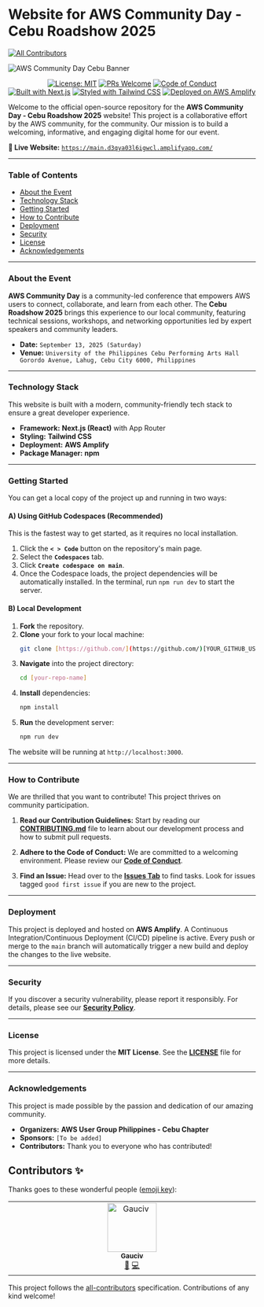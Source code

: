 # Website for AWS Community Day - Cebu Roadshow 2025
<!-- ALL-CONTRIBUTORS-BADGE:START - Do not remove or modify this section -->
[![All Contributors](https://img.shields.io/badge/all_contributors-1-orange.svg?style=flat-square)](#contributors-)
<!-- ALL-CONTRIBUTORS-BADGE:END -->

![AWS Community Day Cebu Banner](https://your-image-host.com/banner.png) <div align="center">

[![License: MIT](https://img.shields.io/badge/License-MIT-yellow.svg)](./LICENSE)
[![PRs Welcome](https://img.shields.io/badge/PRs-welcome-brightgreen.svg)](./CONTRIBUTING.md)
[![Code of Conduct](https://img.shields.io/badge/Code%20of%20Conduct-v2.1-ff69b4.svg)](./CODE_OF_CONDUCT.md)
<br />
[![Built with Next.js](https://img.shields.io/badge/Built%20with-Next.js-black?logo=next.js)](https://nextjs.org)
[![Styled with Tailwind CSS](https://img.shields.io/badge/Styled%20with-Tailwind%20CSS-38B2AC?logo=tailwind-css)](https://tailwindcss.com)
[![Deployed on AWS Amplify](https://img.shields.io/badge/Deployed%20on-AWS%20Amplify-FF9900?logo=aws-amplify)](https://aws.amazon.com/amplify/)

</div>

Welcome to the official open-source repository for the **AWS Community Day - Cebu Roadshow 2025** website! This project is a collaborative effort by the AWS community, for the community. Our mission is to build a welcoming, informative, and engaging digital home for our event.

**🚀 Live Website:** [`https://main.d3qya03l6igwcl.amplifyapp.com/`](https://main.d3qya03l6igwcl.amplifyapp.com/)

---

### Table of Contents

- [About the Event](#about-the-event)
- [Technology Stack](#technology-stack)
- [Getting Started](#getting-started)
- [How to Contribute](#how-to-contribute)
- [Deployment](#deployment)
- [Security](#security)
- [License](#license)
- [Acknowledgements](#acknowledgements)

---

### About the Event

**AWS Community Day** is a community-led conference that empowers AWS users to connect, collaborate, and learn from each other. The **Cebu Roadshow 2025** brings this experience to our local community, featuring technical sessions, workshops, and networking opportunities led by expert speakers and community leaders.

- **Date:** `September 13, 2025 (Saturday)`
- **Venue:** `University of the Philippines Cebu Performing Arts Hall
Gorordo Avenue, Lahug, Cebu City 6000, Philippines`

---

### Technology Stack

This website is built with a modern, community-friendly tech stack to ensure a great developer experience.

- **Framework:** **Next.js (React)** with App Router
- **Styling:** **Tailwind CSS**
- **Deployment:** **AWS Amplify**
- **Package Manager:** **npm**

---

### Getting Started

You can get a local copy of the project up and running in two ways:

#### A) Using GitHub Codespaces (Recommended)
This is the fastest way to get started, as it requires no local installation.

1.  Click the **`< > Code`** button on the repository's main page.
2.  Select the **`Codespaces`** tab.
3.  Click **`Create codespace on main`**.
4.  Once the Codespace loads, the project dependencies will be automatically installed. In the terminal, run `npm run dev` to start the server.

#### B) Local Development
1.  **Fork** the repository.
2.  **Clone** your fork to your local machine:
    ```sh
    git clone [https://github.com/](https://github.com/)[YOUR_GITHUB_USERNAME]/[your-repo-name].git
    ```
3.  **Navigate** into the project directory:
    ```sh
    cd [your-repo-name]
    ```
4.  **Install** dependencies:
    ```sh
    npm install
    ```
5.  **Run** the development server:
    ```sh
    npm run dev
    ```
The website will be running at `http://localhost:3000`.

---

### How to Contribute

We are thrilled that you want to contribute! This project thrives on community participation.

1.  **Read our Contribution Guidelines:** Start by reading our **[CONTRIBUTING.md](./CONTRIBUTING.md)** file to learn about our development process and how to submit pull requests.

2.  **Adhere to the Code of Conduct:** We are committed to a welcoming environment. Please review our **[Code of Conduct](./CODE_OF_CONDUCT.md)**.

3.  **Find an Issue:** Head over to the **[Issues Tab](https://github.com/[your-org]/[your-repo-name]/issues)** to find tasks. Look for issues tagged `good first issue` if you are new to the project.

---

### Deployment

This project is deployed and hosted on **AWS Amplify**. A Continuous Integration/Continuous Deployment (CI/CD) pipeline is active. Every push or merge to the `main` branch will automatically trigger a new build and deploy the changes to the live website.

---

### Security
If you discover a security vulnerability, please report it responsibly. For details, please see our **[Security Policy](./SECURITY.md)**.

---

### License
This project is licensed under the **MIT License**. See the **[LICENSE](./LICENSE)** file for more details.

---

### Acknowledgements

This project is made possible by the passion and dedication of our amazing community.
- **Organizers:** **AWS User Group Philippines - Cebu Chapter**
- **Sponsors:** `[To be added]`
- **Contributors:** Thank you to everyone who has contributed!

## Contributors ✨

Thanks goes to these wonderful people ([emoji key](https://allcontributors.org/docs/en/emoji-key)):

<!-- ALL-CONTRIBUTORS-LIST:START - Do not remove or modify this section -->
<!-- prettier-ignore-start -->
<!-- markdownlint-disable -->
<table>
  <tbody>
    <tr>
      <td align="center" valign="top" width="14.28%"><a href="https://github.com/gauciv"><img src="https://avatars.githubusercontent.com/u/194622060?v=4?s=100" width="100px;" alt="Gauciv"/><br /><sub><b>Gauciv</b></sub></a><br /><a href="#maintenance-gauciv" title="Maintenance">🚧</a> <a href="https://github.com/gauciv/awscommunity-day-cebu-2025/commits?author=gauciv" title="Code">💻</a></td>
    </tr>
  </tbody>
</table>

<!-- markdownlint-restore -->
<!-- prettier-ignore-end -->

<!-- ALL-CONTRIBUTORS-LIST:END -->

This project follows the [all-contributors](https://github.com/all-contributors/all-contributors) specification. Contributions of any kind welcome!
